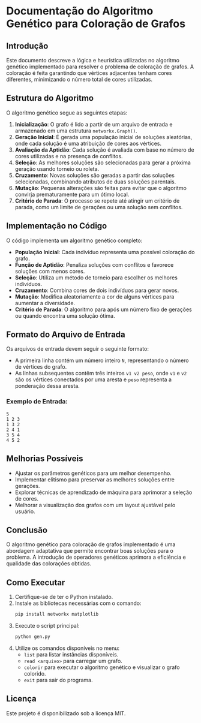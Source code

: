 # Documentação do Algoritmo Genético para Coloração de Grafos

## Introdução
Este documento descreve a lógica e heurística utilizadas no algoritmo genético implementado para resolver o problema de coloração de grafos. A coloração é feita garantindo que vértices adjacentes tenham cores diferentes, minimizando o número total de cores utilizadas.

## Estrutura do Algoritmo
O algoritmo genético segue as seguintes etapas:

1. **Inicialização**: O grafo é lido a partir de um arquivo de entrada e armazenado em uma estrutura `networkx.Graph()`.
2. **Geração Inicial**: É gerada uma população inicial de soluções aleatórias, onde cada solução é uma atribuição de cores aos vértices.
3. **Avaliação da Aptidão**: Cada solução é avaliada com base no número de cores utilizadas e na presença de conflitos.
4. **Seleção**: As melhores soluções são selecionadas para gerar a próxima geração usando torneio ou roleta.
5. **Cruzamento**: Novas soluções são geradas a partir das soluções selecionadas, combinando atributos de duas soluções parentais.
6. **Mutação**: Pequenas alterações são feitas para evitar que o algoritmo convirja prematuramente para um ótimo local.
7. **Critério de Parada**: O processo se repete até atingir um critério de parada, como um limite de gerações ou uma solução sem conflitos.

## Implementação no Código
O código implementa um algoritmo genético completo:
- **População Inicial**: Cada indivíduo representa uma possível coloração do grafo.
- **Função de Aptidão**: Penaliza soluções com conflitos e favorece soluções com menos cores.
- **Seleção**: Utiliza um método de torneio para escolher os melhores indivíduos.
- **Cruzamento**: Combina cores de dois indivíduos para gerar novos.
- **Mutação**: Modifica aleatoriamente a cor de alguns vértices para aumentar a diversidade.
- **Critério de Parada**: O algoritmo para após um número fixo de gerações ou quando encontra uma solução ótima.

## Formato do Arquivo de Entrada
Os arquivos de entrada devem seguir o seguinte formato:
- A primeira linha contém um número inteiro `N`, representando o número de vértices do grafo.
- As linhas subsequentes contêm três inteiros `v1 v2 peso`, onde `v1` e `v2` são os vértices conectados por uma aresta e `peso` representa a ponderação dessa aresta.

### Exemplo de Entrada:
```
5
1 2 3
1 3 2
2 4 1
3 5 4
4 5 2
```

## Melhorias Possíveis
- Ajustar os parâmetros genéticos para um melhor desempenho.
- Implementar elitismo para preservar as melhores soluções entre gerações.
- Explorar técnicas de aprendizado de máquina para aprimorar a seleção de cores.
- Melhorar a visualização dos grafos com um layout ajustável pelo usuário.

## Conclusão
O algoritmo genético para coloração de grafos implementado é uma abordagem adaptativa que permite encontrar boas soluções para o problema. A introdução de operadores genéticos aprimora a eficiência e qualidade das colorações obtidas.

## Como Executar
1. Certifique-se de ter o Python instalado.
2. Instale as bibliotecas necessárias com o comando:
   ```sh
   pip install networkx matplotlib
   ```
3. Execute o script principal:
   ```sh
   python gen.py
   ```
4. Utilize os comandos disponíveis no menu:
   - `list` para listar instâncias disponíveis.
   - `read <arquivo>` para carregar um grafo.
   - `colorir` para executar o algoritmo genético e visualizar o grafo colorido.
   - `exit` para sair do programa.

## Licença
Este projeto é disponibilizado sob a licença MIT.


